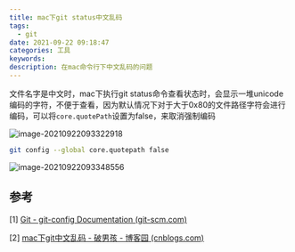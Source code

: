 ```yaml
---
title: mac下git status中文乱码
tags:
  - git
date: 2021-09-22 09:18:47
categories: 工具
keywords:
description: 在mac命令行下中文乱码的问题
---
```


文件名字是中文时，mac下执行git status命令查看状态时，会显示一堆unicode编码的字符，不便于查看，因为默认情况下对于大于0x80的文件路径字符会进行编码，可以将`core.quotePath`设置为false，来取消强制编码

![image-20210922093322918](https://oss.smart-lifestyle.cn/file/ck0gv.png)

```bash
git config --global core.quotepath false
```

![image-20210922093348556](https://oss.smart-lifestyle.cn/file/zym74.png)



## 参考

[1] [Git - git-config Documentation (git-scm.com)](https://git-scm.com/docs/git-config)

[2] [mac下git中文乱码 - 破男孩 - 博客园 (cnblogs.com)](https://www.cnblogs.com/ayseeing/p/4268655.html)

